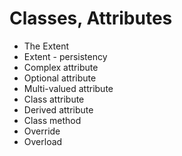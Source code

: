 # Classes, Attributes

* The Extent
* Extent - persistency
* Complex attribute
* Optional attribute
* Multi-valued attribute
* Class attribute
* Derived attribute
* Class method
* Override
* Overload 